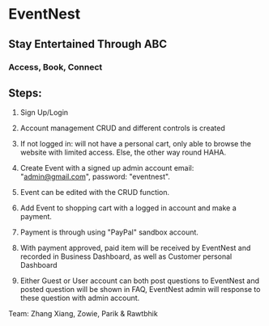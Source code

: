 # EventNest
## Stay Entertained Through ABC
### Access, Book, Connect

## Steps:
1) Sign Up/Login

2) Account management CRUD and different controls is created

3) If not logged in: will not have a personal cart, only able to browse the website with limited access. Else, the other way round HAHA.

4) Create Event with a signed up admin account email: "admin@gmail.com", password: "eventnest".

5) Event can be edited with the CRUD function.

6) Add Event to shopping cart with a logged in account and make a payment.

7) Payment is through using "PayPal" sandbox account.

8) With payment approved, paid item will be received by EventNest and recorded in Business Dashboard, as well as Customer personal Dashboard

9) Either Guest or User account can both post questions to EventNest and posted question will be shown in FAQ, EventNest admin will response to these question with admin account.




Team: Zhang Xiang, Zowie, Parik & Rawtbhik